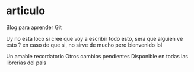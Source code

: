 # articulo
Blog para aprender Git

Uy  no esta loco si cree que voy a escribir todo esto, sera que alguien ve esto ? en caso de que si, no sirve de mucho pero bienvenido lol

Un amable recordatorio
Otros cambios pendientes
Disponible en todas las librerias del pais
